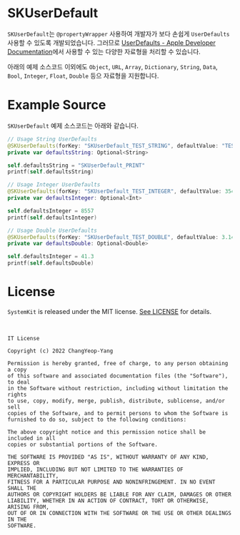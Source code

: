 # SKUserDefault

`SKUserDefault`는 `@propertyWrapper` 사용하여 개발자가 보다 손쉽게 `UserDefaults` 사용할 수 있도록 개발되었습니다. 그러므로 [UserDefaults - Apple Developer Documentation](https://developer.apple.com/documentation/foundation/userdefaults)에서 사용할 수 있는 다양한 자료형을 처리할 수 있습니다.

아래의 예제 소스코드 이외에도 `Object`, `URL`, `Array`, `Dictionary`, `String`, `Data`, `Bool`, `Integer`, `Float`, `Double` 등으 자료형을 지원합니다.

# Example Source

`SKUserDefault` 예제 소스코드는 아래와 같습니다.

```Swift
// Usage String UserDefaults
@SKUserDefaults(forKey: "SKUserDefault_TEST_STRING", defaultValue: "TEST")
private var defaultsString: Optional<String>

self.defaultsString = "SKUserDefault_PRINT"
printf(self.defaultsString)

// Usage Integer UserDefaults
@SKUserDefaults(forKey: "SKUserDefault_TEST_INTEGER", defaultValue: 3540)
private var defaultsInteger: Optional<Int>

self.defaultsInteger = 8557
printf(self.defaultsInteger)

// Usage Double UserDefaults
@SKUserDefaults(forKey: "SKUserDefault_TEST_DOUBLE", defaultValue: 3.14)
private var defaultsDouble: Optional<Double>

self.defaultsInteger = 41.3
printf(self.defaultsDouble)
```

# License

`SystemKit` is released under the MIT license. [See LICENSE](https://github.com/ChangYeop-Yang/Apple-SystemKit/blob/main/LICENSE) for details.

</br>

```TEXT
IT License

Copyright (c) 2022 ChangYeop-Yang

Permission is hereby granted, free of charge, to any person obtaining a copy
of this software and associated documentation files (the "Software"), to deal
in the Software without restriction, including without limitation the rights
to use, copy, modify, merge, publish, distribute, sublicense, and/or sell
copies of the Software, and to permit persons to whom the Software is
furnished to do so, subject to the following conditions:

The above copyright notice and this permission notice shall be included in all
copies or substantial portions of the Software.

THE SOFTWARE IS PROVIDED "AS IS", WITHOUT WARRANTY OF ANY KIND, EXPRESS OR
IMPLIED, INCLUDING BUT NOT LIMITED TO THE WARRANTIES OF MERCHANTABILITY,
FITNESS FOR A PARTICULAR PURPOSE AND NONINFRINGEMENT. IN NO EVENT SHALL THE
AUTHORS OR COPYRIGHT HOLDERS BE LIABLE FOR ANY CLAIM, DAMAGES OR OTHER
LIABILITY, WHETHER IN AN ACTION OF CONTRACT, TORT OR OTHERWISE, ARISING FROM,
OUT OF OR IN CONNECTION WITH THE SOFTWARE OR THE USE OR OTHER DEALINGS IN THE
SOFTWARE.
```
